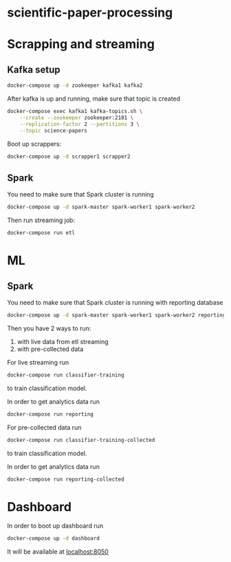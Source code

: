 # scientific-paper-processing

# Scrapping and streaming

## Kafka setup

```bash
docker-compose up -d zookeeper kafka1 kafka2 
```

After kafka is up and running, make sure that topic is created 
```bash
docker-compose exec kafka1 kafka-topics.sh \
    --create --zookeeper zookeeper:2181 \
    --replication-factor 2 --partitions 3 \
    --topic science-papers
```

Boot up scrappers:
```bash
docker-compose up -d scrapper1 scrapper2
```

## Spark

You need to make sure that Spark cluster is running

```bash
docker-compose up -d spark-master spark-worker1 spark-worker2
```

Then run streaming job:
```bash
docker-compose run etl
```

# ML

## Spark

You need to make sure that Spark cluster is running with reporting database

```bash
docker-compose up -d spark-master spark-worker1 spark-worker2 reporting-db
```

Then you have 2 ways to run:
1. with live data from etl streaming
1. with pre-collected data

For live streaming run
```bash
docker-compose run classifier-training
```
to train classification model.


In order to get analytics data run 
```bash
docker-compose run reporting
```

For pre-collected data run 
```bash
docker-compose run classifier-training-collected
```
to train classification model.


In order to get analytics data run 
```bash
docker-compose run reporting-collected
```

# Dashboard

In order to boot up dashboard run 

```bash
docker-compose up -d dashboard
```

It will be available at [localhost:8050](http://localhost:8050)